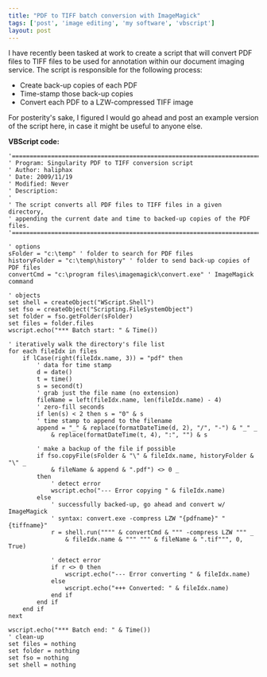 ```yaml
---
title: "PDF to TIFF batch conversion with ImageMagick"
tags: ['post', 'image editing', 'my software', 'vbscript']
layout: post
---
```


I have recently been tasked at work to create a script that will convert
PDF files to TIFF files to be used for annotation within our document
imaging service. The script is responsible for the following process:

-   Create back-up copies of each PDF
-   Time-stamp those back-up copies
-   Convert each PDF to a LZW-compressed TIFF image

<!--more-->  
For posterity's sake, I figured I would go ahead and post an example
version of the script here, in case it might be useful to anyone else.

**VBScript code:**

    '===============================================================================  
    ' Program: Singularity PDF to TIFF conversion script  
    ' Author: haliphax  
    ' Date: 2009/11/19  
    ' Modified: Never  
    ' Description:  
    '  
    ' The script converts all PDF files to TIFF files in a given directory,  
    ' appending the current date and time to backed-up copies of the PDF
    files.  
    '===============================================================================

    ' options  
    sFolder = "c:\temp" ' folder to search for PDF files  
    historyFolder = "c:\temp\history" ' folder to send back-up copies of PDF files  
    convertCmd = "c:\program files\imagemagick\convert.exe" ' ImageMagick command

    ' objects  
    set shell = createObject("WScript.Shell")  
    set fso = createObject("Scripting.FileSystemObject")  
    set folder = fso.getFolder(sFolder)  
    set files = folder.files  
    wscript.echo("*** Batch start: " & Time())

    ' iteratively walk the directory's file list  
    for each fileIdx in files  
        if lCase(right(fileIdx.name, 3)) = "pdf" then  
            ' data for time stamp  
            d = date()  
            t = time()  
            s = second(t)  
            ' grab just the file name (no extension)  
            fileName = left(fileIdx.name, len(fileIdx.name) - 4)  
            ' zero-fill seconds  
            if len(s) < 2 then s = "0" & s  
            ' time stamp to append to the filename  
            append = "_" & replace(formatDateTime(d, 2), "/", "-") & "_" _  
                & replace(formatDateTime(t, 4), ":", "") & s

            ' make a backup of the file if possible  
            if fso.copyFile(sFolder & "\" & fileIdx.name, historyFolder & "\" _  
                & fileName & append & ".pdf") <> 0 _  
            then  
                ' detect error  
                wscript.echo("--- Error copying " & fileIdx.name)  
            else  
                ' successfully backed-up, go ahead and convert w/ ImageMagick  
                ' syntax: convert.exe -compress LZW "{pdfname}" "{tiffname}"  
                r = shell.run("""" & convertCmd & """ -compress LZW """ _  
                    & fileIdx.name & """ """ & fileName & ".tif""", 0, True)

                ' detect error  
                if r <> 0 then  
                    wscript.echo("--- Error converting " & fileIdx.name)  
                else  
                    wscript.echo("+++ Converted: " & fileIdx.name)  
                end if  
            end if  
        end if  
    next

    wscript.echo("*** Batch end: " & Time())  
    ' clean-up  
    set files = nothing  
    set folder = nothing  
    set fso = nothing  
    set shell = nothing
